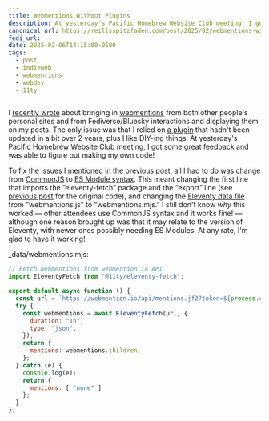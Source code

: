 ```yaml
---
title: Webmentions Without Plugins
description: At yesterday's Pacific Homebrew Website Club meeting, I got some great feedback and was able to figure out making my own code to bring in webmentions!
canonical_url: https://reillyspitzfaden.com/post/2025/02/webmentions-without-plugins/
fedi_url: 
date: 2025-02-06T14:15:00-0500
tags:
  - post
  - indieweb
  - webmentions
  - webdev
  - 11ty
---
```


<!-- Code highlighting CSS -->
<link rel="preload" href="https://cdnjs.cloudflare.com/ajax/libs/highlight.js/11.9.0/styles/atom-one-dark.min.css" as="style" onload="this.onload=null;this.rel='stylesheet'" />
<noscript>
    <link rel="stylesheet" href="https://cdnjs.cloudflare.com/ajax/libs/highlight.js/11.9.0/styles/atom-one-dark.min.css" />
</noscript>

I [recently wrote](/posts/2025/01/displaying-webmentions/) about bringing in [webmentions](https://indieweb.org/Webmention) from both other people's personal sites and from Fediverse/Bluesky interactions and displaying them on my posts. The only issue was that I relied on [a plugin](https://github.com/CodeFoodPixels/eleventy-plugin-webmentions) that hadn't been updated in a bit over 2 years, plus I like DIY-ing things. At yesterday's Pacific [Homebrew Website Club](https://indieweb.org/Homebrew_Website_Club) meeting, I got some great feedback and was able to figure out making my own code!

To fix the issues I mentioned in the previous post, all I had to do was change from [CommonJS](https://requirejs.org/docs/commonjs.html) to [ES Module syntax](https://developer.mozilla.org/en-US/docs/Web/JavaScript/Guide/Modules). This meant changing the first line that imports the ”eleventy-fetch” package and the “export” line (see [previous post](/posts/2025/01/displaying-webmentions/) for the original code), and changing the [Eleventy data file](https://www.11ty.dev/docs/data-global/) from ”webmentions.js” to ”webmentions.mjs.” I still don't know *why* this worked — other attendees use CommonJS syntax and it works fine! — although one reason brought up was that it may relate to the version of Eleventy, with newer ones possibly needing ES Modules. At any rate, I'm glad to have it working!

_data/webmentions.mjs:
```js
// Fetch webmentions from webmention.io API
import EleventyFetch from "@11ty/eleventy-fetch";

export default async function () {
  const url = `https://webmention.io/api/mentions.jf2?token=${process.env.WEBMENTION_IO_TOKEN}&per-page=1000`;
  try {
    const webmentions = await EleventyFetch(url, {
      duration: "1h",
      type: "json",
    });
    return {
      mentions: webmentions.children,
    };
  } catch (e) {
    console.log(e);
    return {
      mentions: [ "none" ]
    };
  }
};
```

<!-- basic, JS highlighting from "highlight.js" library -->
<script src="https://cdnjs.cloudflare.com/ajax/libs/highlight.js/11.9.0/highlight.min.js"></script>
<script src="https://cdnjs.cloudflare.com/ajax/libs/highlight.js/11.9.0/languages/javascript.min.js"></script>

<script>hljs.highlightAll();</script>